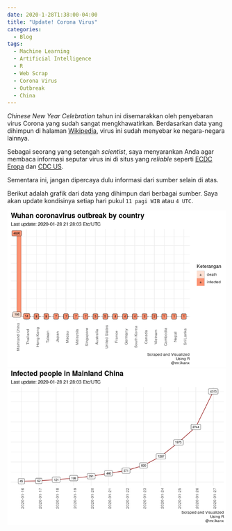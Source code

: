 ```yaml
---
date: 2020-1-28T1:38:00-04:00
title: "Update! Corona Virus"
categories:
  - Blog
tags:
  - Machine Learning
  - Artificial Intelligence
  - R
  - Web Scrap
  - Corona Virus
  - Outbreak
  - China
---
```


*Chinese New Year Celebration* tahun ini disemarakkan oleh penyebaran
virus Corona yang sudah sangat mengkhawatirkan. Berdasarkan data yang
dihimpun di halaman
[Wikipedia](https://en.wikipedia.org/wiki/2019%E2%80%9320_Wuhan_coronavirus_outbreak),
virus ini sudah menyebar ke negara-negara lainnya.

Sebagai seorang yang setengah *scientist*, saya menyarankan Anda agar
membaca informasi seputar virus ini di situs yang *reliable* seperti
[ECDC Eropa](https://www.ecdc.europa.eu/en/novel-coronavirus-china) dan
[CDC US](https://www.cdc.gov/coronavirus/index.html).

Sementara ini, jangan dipercaya dulu informasi dari sumber selain di
atas.

Berikut adalah grafik dari data yang dihimpun dari berbagai sumber. Saya
akan update kondisinya setiap hari pukul `11 pagi WIB` atau `4
UTC`.

![chart 1](https://raw.githubusercontent.com/ikanx101/belajaR/master/Bukan%20Infografis/Corona%20Virus/Corona-Virus_files/figure-gfm/unnamed-chunk-1-1.png)
![chart 2](https://raw.githubusercontent.com/ikanx101/belajaR/master/Bukan%20Infografis/Corona%20Virus/Corona-Virus_files/figure-gfm/unnamed-chunk-1-2.png)
